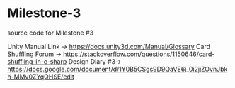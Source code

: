# Milestone-3
source code for Milestone #3


Unity Manual Link -> https://docs.unity3d.com/Manual/Glossary
Card Shuffling Forum -> https://stackoverflow.com/questions/1150646/card-shuffling-in-c-sharp
Design Diary #3-> https://docs.google.com/document/d/1Y0B5CSgs9D9QaVE6j_0i2jjZOvnJbkh-MMv0ZYqQHSE/edit
